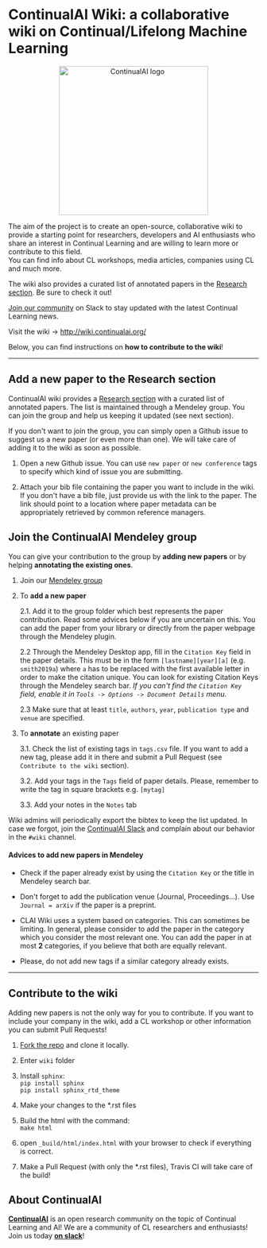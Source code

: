 # ContinualAI Wiki: a collaborative wiki on Continual/Lifelong Machine Learning
<p align="center">
  <img src="https://www.continualai.org/images/continualai_logo_name_black.png" alt="ContinualAI logo"/ width="300px" align="center">
</p>

The aim of the project is to create an open-source, collaborative wiki to provide a starting point for researchers, developers and AI enthusiasts who share an interest in Continual Learning and are willing to learn more or contribute to this field.  
You can find info about CL workshops, media articles, companies using CL and much more.  

The wiki also provides a curated list of annotated papers in the [Research section](https://wiki.continualai.org/research.html). Be sure to check it out!

[Join our community](https://continualai.herokuapp.com/) on Slack to stay updated with the latest Continual Learning news.

Visit the wiki &rarr; http://wiki.continualai.org/

Below, you can find instructions on **how to contribute to the wiki**!

---------------------------------------------------

## Add a new paper to the Research section
ContinualAI wiki provides a [Research section](https://wiki.continualai.org/research.html) with a curated list of annotated papers. The list is maintained through a Mendeley group. You can join the group and help us keeping it updated (see next section).  

If you don't want to join the group, you can simply open a Github issue to suggest us a new paper (or even more than one). We will take care of adding it to the wiki as soon as possible. 

1. Open a new Github issue. You can use `new paper` or `new conference` tags to specify which kind of issue you are submitting.

2. Attach your bib file containing the paper you want to include in the wiki. If you don't have a bib file, just provide us with the link to the paper. The link should point to a location where paper metadata can be appropriately retrieved by common reference managers.


## Join the ContinualAI Mendeley group

You can give your contribution to the group by **adding new papers** or by helping **annotating the existing ones**.

1. Join our [Mendeley group](https://www.mendeley.com/community/continual-learning-papers/)

2. To **add a new paper**

	2.1. Add it to the group folder which best represents the paper contribution. Read some advices below if you are uncertain on this. You can add the paper from your library or directly from the paper webpage through the Mendeley plugin. 

	2.2 Through the Mendeley Desktop app, fill in the `Citation Key` field in the paper details. This must be in the form `[lastname][year][a]` (e.g. `smith2019a`) where `a` has to be replaced with the first available letter in order to make the citation unique. You can look for existing Citation Keys through the Mendeley search bar.
	*If you can't find the `Citation Key` field, enable it in `Tools -> Options -> Document Details` menu.*
    
    2.3 Make sure that at least `title`, `authors`, `year`, `publication type` and `venue` are specified.

3. To **annotate** an existing paper

	3.1. Check the list of existing tags in `tags.csv` file. If you want to add a new tag, please add it in there and submit a Pull Request (see `Contribute to the wiki` section).

	3.2. Add your tags in the `Tags` field of paper details. Please, remember to write the tag in square brackets e.g. `[mytag]`

	3.3. Add your notes in the `Notes` tab 

Wiki admins will periodically export the bibtex to keep the list updated. In case we forgot, join the [ContinualAI Slack](https://continualai.herokuapp.com/) and complain about our behavior in the `#wiki` channel.

#### Advices to add new papers in Mendeley

* Check if the paper already exist by using the `Citation Key` or the title in Mendeley search bar.

* Don't forget to add the publication venue (Journal, Proceedings...). Use `Journal = arXiv` if the paper is a preprint.

* CLAI Wiki uses a system based on categories. This can sometimes be limiting. In general, please consider to add the paper in the category which you consider the most relevant one. You can add the paper in at most **2** categories, if you believe that both are equally relevant.

* Please, do not add new tags if a similar category already exists.

----------------------------

## Contribute to the wiki
Adding new papers is not the only way for you to contribute. If you want to include your company in the wiki, add a CL workshop or other information you can submit Pull Requests!

1. [Fork the repo](https://help.github.com/articles/fork-a-repo/) and clone it locally.

2. Enter `wiki` folder

3. Install `sphinx`:  
`pip install sphinx`  
`pip install sphinx_rtd_theme`

4. Make your changes to the *.rst files

5. Build the html with the command:  
`make html`

6. open `_build/html/index.html` with your browser to check if everything is correct.

7. Make a Pull Request (with only the *.rst files), Travis CI will take care of the build!

## About ContinualAI

**[ContinualAI](https://continualai.org)** is an open research community on the topic of Continual Learning and AI!
We are a community of CL researchers and enthusiasts! Join us today **[on slack](https://continualai.herokuapp.com)**!
